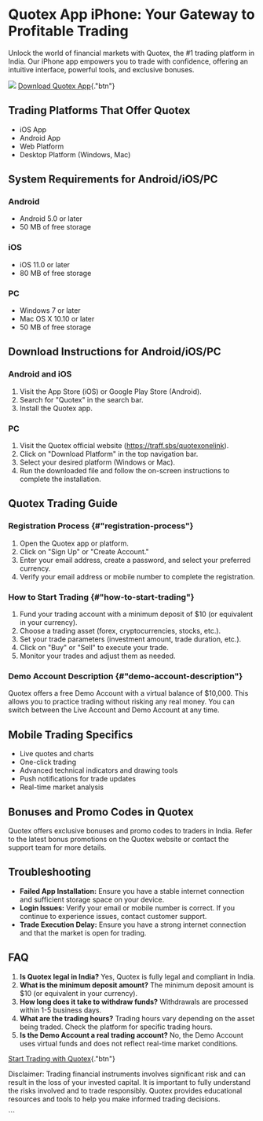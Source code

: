 

# Quotex App iPhone: Your Gateway to Profitable Trading

Unlock the world of financial markets with Quotex, the #1 trading
platform in India. Our iPhone app empowers you to trade with confidence,
offering an intuitive interface, powerful tools, and exclusive bonuses.

[![](https://static.quotex.io/files/1_en/300_250.jpg)](https://traff.sbs/brokerqxsignupf)
[Download Quotex
App](\%22https://traff.sbs/quotexonelink\%22){."btn"}




## Trading Platforms That Offer Quotex

-   iOS App
-   Android App
-   Web Platform
-   Desktop Platform (Windows, Mac)

## System Requirements for Android/iOS/PC

### Android

-   Android 5.0 or later
-   50 MB of free storage

### iOS

-   iOS 11.0 or later
-   80 MB of free storage

### PC

-   Windows 7 or later
-   Mac OS X 10.10 or later
-   50 MB of free storage

## Download Instructions for Android/iOS/PC

### Android and iOS

1.  Visit the App Store (iOS) or Google Play Store (Android).
2.  Search for "Quotex" in the search bar.
3.  Install the Quotex app.

### PC

1.  Visit the Quotex official website (https://traff.sbs/quotexonelink).
2.  Click on "Download Platform" in the top navigation bar.
3.  Select your desired platform (Windows or Mac).
4.  Run the downloaded file and follow the on-screen instructions to
    complete the installation.

## Quotex Trading Guide

### Registration Process {#"registration-process"}

1.  Open the Quotex app or platform.
2.  Click on "Sign Up" or "Create Account."
3.  Enter your email address, create a password, and select your
    preferred currency.
4.  Verify your email address or mobile number to complete the
    registration.

### How to Start Trading {#"how-to-start-trading"}

1.  Fund your trading account with a minimum deposit of \$10 (or
    equivalent in your currency).
2.  Choose a trading asset (forex, cryptocurrencies, stocks, etc.).
3.  Set your trade parameters (investment amount, trade duration, etc.).
4.  Click on "Buy" or "Sell" to execute your trade.
5.  Monitor your trades and adjust them as needed.

### Demo Account Description {#"demo-account-description"}

Quotex offers a free Demo Account with a virtual balance of \$10,000.
This allows you to practice trading without risking any real money. You
can switch between the Live Account and Demo Account at any time.

## Mobile Trading Specifics

-   Live quotes and charts
-   One-click trading
-   Advanced technical indicators and drawing tools
-   Push notifications for trade updates
-   Real-time market analysis

## Bonuses and Promo Codes in Quotex

Quotex offers exclusive bonuses and promo codes to traders in India.
Refer to the latest bonus promotions on the Quotex website or contact
the support team for more details.

## Troubleshooting

-   **Failed App Installation:** Ensure you have a stable internet
    connection and sufficient storage space on your device.
-   **Login Issues:** Verify your email or mobile number is correct. If
    you continue to experience issues, contact customer support.
-   **Trade Execution Delay:** Ensure you have a strong internet
    connection and that the market is open for trading.

## FAQ

1.  **Is Quotex legal in India?** Yes, Quotex is fully legal and
    compliant in India.
2.  **What is the minimum deposit amount?** The minimum deposit amount
    is \$10 (or equivalent in your currency).
3.  **How long does it take to withdraw funds?** Withdrawals are
    processed within 1-5 business days.
4.  **What are the trading hours?** Trading hours vary depending on the
    asset being traded. Check the platform for specific trading hours.
5.  **Is the Demo Account a real trading account?** No, the Demo Account
    uses virtual funds and does not reflect real-time market conditions.

[Start Trading with
Quotex](\%22https://traff.sbs/quotexonelink\%22){."btn"}

Disclaimer: Trading financial instruments involves significant risk and
can result in the loss of your invested capital. It is important to
fully understand the risks involved and to trade responsibly. Quotex
provides educational resources and tools to help you make informed
trading decisions.

\`\`\`

